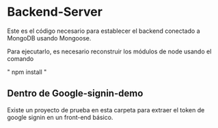 # Backend-Server

Este es el código necesario para establecer el backend conectado a MongoDB usando Mongoose.

Para ejecutarlo, es necesario reconstruir los módulos de node usando el comando

"
npm install
"

## Dentro de Google-signin-demo

Existe un proyecto de prueba en esta carpeta para extraer el token de google signin en un front-end básico.
